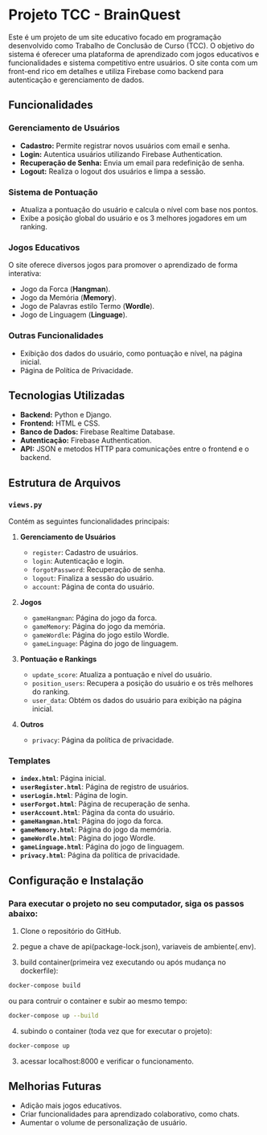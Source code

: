 # Projeto TCC - BrainQuest

Este é um projeto de um site educativo focado em programação desenvolvido como Trabalho de Conclusão de Curso (TCC). O objetivo do sistema é oferecer uma plataforma de aprendizado com jogos educativos e funcionalidades e sistema competitivo entre usuários. O site conta com um front-end rico em detalhes e utiliza Firebase como backend para autenticação e gerenciamento de dados.

## Funcionalidades

### **Gerenciamento de Usuários**
- **Cadastro:** Permite registrar novos usuários com email e senha.
- **Login:** Autentica usuários utilizando Firebase Authentication.
- **Recuperação de Senha:** Envia um email para redefinição de senha.
- **Logout:** Realiza o logout dos usuários e limpa a sessão.

### **Sistema de Pontuação**
- Atualiza a pontuação do usuário e calcula o nível com base nos pontos.
- Exibe a posição global do usuário e os 3 melhores jogadores em um ranking.

### **Jogos Educativos**
O site oferece diversos jogos para promover o aprendizado de forma interativa:
- Jogo da Forca (**Hangman**).
- Jogo da Memória (**Memory**).
- Jogo de Palavras estilo Termo (**Wordle**).
- Jogo de Linguagem (**Linguage**).

### **Outras Funcionalidades**
- Exibição dos dados do usuário, como pontuação e nível, na página inicial.
- Página de Política de Privacidade.

## Tecnologias Utilizadas

- **Backend:** Python e Django.
- **Frontend:** HTML e CSS.
- **Banco de Dados:** Firebase Realtime Database.
- **Autenticação:** Firebase Authentication.
- **API:** JSON e metodos HTTP para comunicações entre o frontend e o backend.

## Estrutura de Arquivos

### **`views.py`**
Contém as seguintes funcionalidades principais:
1. **Gerenciamento de Usuários**
   - `register`: Cadastro de usuários.
   - `login`: Autenticação e login.
   - `forgotPassword`: Recuperação de senha.
   - `logout`: Finaliza a sessão do usuário.
   - `account`: Página de conta do usuário.

2. **Jogos**
   - `gameHangman`: Página do jogo da forca.
   - `gameMemory`: Página do jogo da memória.
   - `gameWordle`: Página do jogo estilo Wordle.
   - `gameLinguage`: Página do jogo de linguagem.

3. **Pontuação e Rankings**
   - `update_score`: Atualiza a pontuação e nível do usuário.
   - `position_users`: Recupera a posição do usuário e os três melhores do ranking.
   - `user_data`: Obtém os dados do usuário para exibição na página inicial.

4. **Outros**
   - `privacy`: Página da política de privacidade.

### **Templates**
- **`index.html`**: Página inicial.
- **`userRegister.html`**: Página de registro de usuários.
- **`userLogin.html`**: Página de login.
- **`userForgot.html`**: Página de recuperação de senha.
- **`userAccount.html`**: Página da conta do usuário.
- **`gameHangman.html`**: Página do jogo da forca.
- **`gameMemory.html`**: Página do jogo da memória.
- **`gameWordle.html`**: Página do jogo Wordle.
- **`gameLinguage.html`**: Página do jogo de linguagem.
- **`privacy.html`**: Página da política de privacidade.

## Configuração e Instalação
### Para executar o projeto no seu computador, siga os passos abaixo:

1. Clone o repositório do GitHub.

2. pegue a chave de api(package-lock.json), variaveis de ambiente(.env).

3. build container(primeira vez executando ou após mudança no dockerfile):
```bash
docker-compose build
```
ou para contruir o container e subir ao mesmo tempo:
```bash
docker-compose up --build
```

4. subindo o container (toda vez que for executar o projeto):
```bash
docker-compose up
```

3. acessar localhost:8000 e verificar o funcionamento.

## Melhorias Futuras
- Adição mais jogos educativos.
- Criar funcionalidades para aprendizado colaborativo, como chats.
- Aumentar o volume de personalização de usuário.

